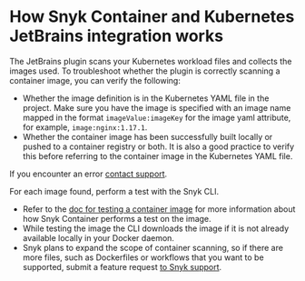 # How Snyk Container and Kubernetes JetBrains integration works

The JetBrains plugin scans your Kubernetes workload files and collects the images used. To troubleshoot whether the plugin is correctly scanning a container image, you can verify the following:

* Whether the image definition is in the Kubernetes YAML file in the project. Make sure you have the image is specified with an image name mapped in the format `imageValue:imageKey` for the image yaml attribute, for example, `image:nginx:1.17.1`.
* Whether the container image has been successfully built locally or pushed to a container registry or both. It is also a good practice to verify this before referring to the container image in the Kubernetes YAML file.

If you encounter an error [contact support](https://snyk.zendesk.com/agent/dashboard).

For each image found, perform a test with the Snyk CLI.

* Refer to the [doc for testing a container image](https://docs.snyk.io/products/snyk-container/snyk-cli-for-container-security#testing-an-image) for more information about how Snyk Container performs a test on the image.
* While testing the image the CLI downloads the image if it is not already available locally in your Docker daemon.
* Snyk plans to expand the scope of container scanning, so if there are more files, such as  Dockerfiles or workflows that you want to be supported, submit a feature request [to Snyk support](https://support.snyk.io/hc/en-us/requests/new).
